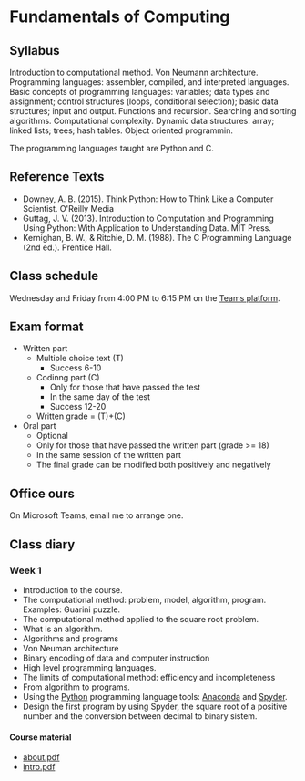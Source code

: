 # Fundamentals of Computing

## Syllabus

Introduction to computational method. Von Neumann architecture. Programming languages: assembler, compiled, and interpreted languages. Basic concepts of programming languages: variables; data types and assignment; control structures (loops, conditional selection); basic data structures; input and output. Functions and recursion. Searching and sorting algorithms. Computational complexity. Dynamic data structures: array; linked lists; trees; hash tables. Object oriented programmin.

The programming languages taught are Python and C.

## Reference Texts

- Downey, A. B. (2015). Think Python: How to Think Like a Computer Scientist. O'Reilly Media
- Guttag, J. V. (2013). Introduction to Computation and Programming Using Python: With Application to Understanding Data. MIT Press.
- Kernighan, B. W., & Ritchie, D. M. (1988). The C Programming Language (2nd ed.). Prentice Hall.

## Class schedule

Wednesday and Friday from 4:00 PM to 6:15 PM on the [Teams platform](https://teams.microsoft.com/l/team/19%3AYcNOCv_8DjwXCYEoufVGMeB4wf_3kBHSLpGidR3SD_E1%40thread.tacv2/conversations?groupId=09b56678-d778-4096-85ac-0bf85c46cad9&tenantId=24c5be2a-d764-40c5-9975-82d08ae47d0e).

## Exam format

- Written part
  - Multiple choice text (T)
    - Success 6-10
  - Codinng part (C)
    - Only for those that have passed the test
    - In the same day of the test
    - Success 12-20  
  - Written grade = (T)+(C)
- Oral part
  - Optional
  - Only for those that have passed the written part (grade >= 18)
  - In the same session of the written part
  - The final grade can be modified both positively and negatively

## Office ours

 On Microsoft Teams, email me to arrange one.

## Class diary

### Week 1

- Introduction to the course.
- The computational method: problem, model, algorithm, program. Examples: Guarini puzzle.
- The computational method applied to the square root problem.
- What is an algorithm.
- Algorithms and programs
- Von Neuman architecture
- Binary encoding of data and computer instruction
- High level programming languages.
- The limits of computational method: efficiency and incompleteness
- From algorithm to programs.
- Using the [Python](https://www.python.org) programming language tools: [Anaconda](https://www.anaconda.com/) and  [Spyder](https://www.spyder-ide.org/).
- Design the first program by using Spyder, the square root of a positive number  and the conversion between decimal to binary sistem.

#### Course material
- [about.pdf](00_about.pdf)
- [intro.pdf](01_intro.pdf)
